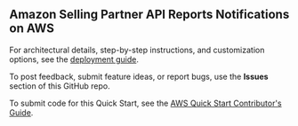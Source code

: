 
## Amazon Selling Partner API Reports Notifications on AWS

For architectural details, step-by-step instructions, and customization options, see the [deployment guide](https://aws-quickstart.github.io/quickstart-amazon-selling-partner-api-amazon-selling-partner-api-notifications/).

To post feedback, submit feature ideas, or report bugs, use the **Issues** section of this GitHub repo. 

To submit code for this Quick Start, see the [AWS Quick Start Contributor's Guide](https://aws-quickstart.github.io/).
